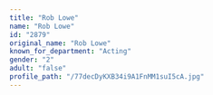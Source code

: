 ```yaml
---
title: "Rob Lowe"
name: "Rob Lowe"
id: "2879"
original_name: "Rob Lowe"
known_for_department: "Acting"
gender: "2"
adult: "false"
profile_path: "/77decDyKXB34i9A1FnMM1suI5cA.jpg"
---
```

